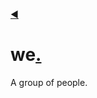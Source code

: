[◀](https://github.com/nomilous/objective.black)
# we[.](https://www.youtube.com/watch?v=gpevZ0-wUYQ)
A group of people.
